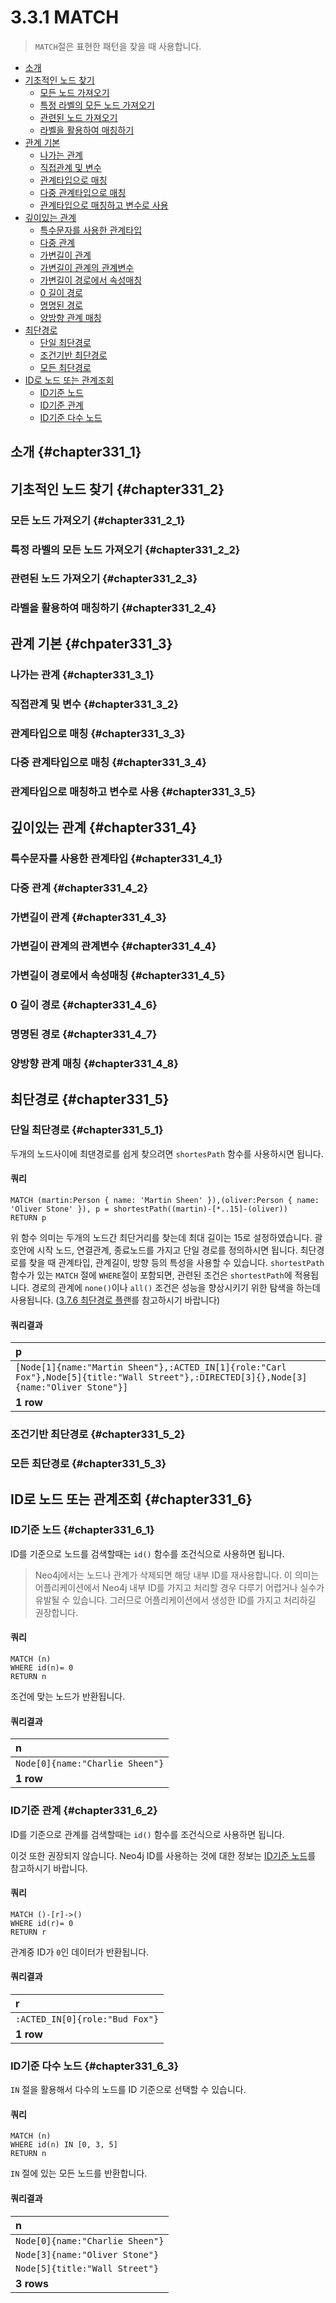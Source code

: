 # 3.3.1 MATCH

> `MATCH`절은 표현한 패턴을 찾을 때 사용합니다.

* [소개](#chapter331_1)
* [기초적인 노드 찾기](#chapter331_2)
  * [모든 노드 가져오기](#chapter331_2_1)
  * [특정 라벨의 모든 노드 가져오기](#chapter331_2_2)
  * [관련된 노드 가져오기](#chapter331_2_3)
  * [라벨을 활용하여 매칭하기](#chapter331_2_4)
* [관계 기본](#chpater331_3)
  * [나가는 관계](#chapter331_3_1)
  * [직접관계 및 변수](#chapter331_3_2)
  * [관계타입으로 매칭](#chapter331_3_3)
  * [다중 관계타입으로 매칭](#chapter331_3_4)
  * [관계타입으로 매칭하고 변수로 사용](#chapter331_3_5)
* [깊이있는 관계](#chapter331_4)
  * [특수문자를 사용한 관계타입](#chapter331_4_1)
  * [다중 관계](#chapter331_4_2)
  * [가변길이 관계](#chapter331_4_3)
  * [가변길이 관계의 관계변수](#chapter331_4_4)
  * [가변길이 경로에서 속성매칭](#chapter331_4_5)
  * [0 길이 경로](#chapter331_4_6)
  * [명명된 경로](#chapter331_4_7)
  * [양방향 관계 매칭](#chapter331_4_8)
* [최단경로](#chapter331_5)
  * [단일 최단경로](#chapter331_5_1)
  * [조건기반 최단경로](#chapter331_5_2)
  * [모든 최단경로](#chapter331_5_3)
* [ID로 노드 또는 관계조회](#chapter331_6)
  * [ID기준 노드](#chapter331_6_1)
  * [ID기준 관계](#chapter331_6_2)
  * [ID기준 다수 노드](#chapter331_6_3)
  
## 소개 {#chapter331_1}

## 기초적인 노드 찾기 {#chapter331_2}

### 모든 노드 가져오기 {#chapter331_2_1}

### 특정 라벨의 모든 노드 가져오기 {#chapter331_2_2}

### 관련된 노드 가져오기 {#chapter331_2_3}

### 라벨을 활용하여 매칭하기 {#chapter331_2_4}

## 관계 기본 {#chpater331_3}

### 나가는 관계 {#chapter331_3_1}

### 직접관계 및 변수 {#chapter331_3_2}

### 관계타입으로 매칭 {#chapter331_3_3}

### 다중 관계타입으로 매칭 {#chapter331_3_4}

### 관계타입으로 매칭하고 변수로 사용 {#chapter331_3_5}

## 깊이있는 관계 {#chapter331_4}

### 특수문자를 사용한 관계타입 {#chapter331_4_1}

### 다중 관계 {#chapter331_4_2}

### 가변길이 관계 {#chapter331_4_3}

### 가변길이 관계의 관계변수 {#chapter331_4_4}

### 가변길이 경로에서 속성매칭 {#chapter331_4_5}

### 0 길이 경로 {#chapter331_4_6}

### 명명된 경로 {#chapter331_4_7}

### 양방향 관계 매칭 {#chapter331_4_8}

## 최단경로 {#chapter331_5}

### 단일 최단경로 {#chapter331_5_1}

두개의 노드사이에 최댄경로를 쉽게 찾으려면 `shortesPath` 함수를 사용하시면 됩니다.

#### 쿼리

```cypher
MATCH (martin:Person { name: 'Martin Sheen' }),(oliver:Person { name: 'Oliver Stone' }), p = shortestPath((martin)-[*..15]-(oliver))
RETURN p
```

위 함수 의미는 두개의 노드간 최단거리를 찾는데 최대 길이는 15로 설정하였습니다. 괄호안에 시작 노드, 연결관계, 종료노드를 가지고 단일 경로를 정의하시면 됩니다. 최단경로를 찾을 때 관계타입, 관계길이, 방향 등의 특성을 사용할 수 있습니다. `shortestPath`함수가 있는 `MATCH` 절에 `WHERE`절이 포함되면, 관련된 조건은 `shortestPath`에 적용됩니다. 경로의 관계에 `none()`이나 `all()` 조건은 성능을 향상시키기 위한 탐색을 하는데 사용됩니다. ([3.7.6 최단경로 플랜](/chpater3/chpater3_7_6.md)를 참고하시기 바랍니다)

#### 쿼리결과

| p |
| :--- |
| `[Node[1]{name:"Martin Sheen"},:ACTED_IN[1]{role:"Carl Fox"},Node[5]{title:"Wall Street"},:DIRECTED[3]{},Node[3]{name:"Oliver Stone"}]` |
| **1 row** |

### 조건기반 최단경로 {#chapter331_5_2}

### 모든 최단경로 {#chapter331_5_3}

## ID로 노드 또는 관계조회 {#chapter331_6}

### ID기준 노드 {#chapter331_6_1}

ID를 기준으로 노드를 검색할때는 `id()` 함수를 조건식으로 사용하면 됩니다.

> Neo4j에서는 노드나 관계가 삭제되면 해당 내부 ID를 재사용합니다. 이 의미는 어플리케이션에서 Neo4j 내부 ID를 가지고 처리할 경우 다루기 어렵거나 실수가 유발될 수 있습니다. 그러므로 어플리케이션에서 생성한 ID를 가지고 처리하길 권장합니다.

#### 쿼리

```cypher
MATCH (n)
WHERE id(n)= 0
RETURN n
```

조건에 맞는 노드가 반환됩니다.

#### 쿼리결과

| n |
|:--|
| `Node[0]{name:"Charlie Sheen"}` |
| **1 row** |

### ID기준 관계 {#chapter331_6_2}

ID를 기준으로 관계를 검색할때는 `id()` 함수를 조건식으로 사용하면 됩니다.

이것 또한 권장되지 않습니다. Neo4j ID를 사용하는 것에 대한 정보는 [ID기준 노드](#chapter331_6_1)를 참고하시기 바랍니다.

#### 쿼리

```cypher
MATCH ()-[r]->()
WHERE id(r)= 0
RETURN r
```

관계중 ID가 `0`인 데이터가 반환됩니다.

#### 쿼리결과

| r |
| :--- |
| `:ACTED_IN[0]{role:"Bud Fox"}` |
| **1 row** |

### ID기준 다수 노드 {#chapter331_6_3}

`IN` 절을 활용해서 다수의 노드를 ID 기준으로 선택할 수 있습니다.

#### 쿼리

```cypher
MATCH (n)
WHERE id(n) IN [0, 3, 5]
RETURN n
```

`IN` 절에 있는 모든 노드를 반환합니다.

#### 쿼리결과

| n |
| :--- |
| `Node[0]{name:"Charlie Sheen"}` |
| `Node[3]{name:"Oliver Stone"}` |
| `Node[5]{title:"Wall Street"}` |
| **3 rows** |